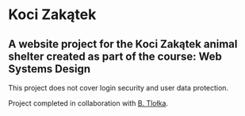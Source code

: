 # Koci Zakątek
A website project for the Koci Zakątek animal shelter created as part of the course: Web Systems Design
-
This project does not cover login security and user data protection.

Project completed in collaboration with [B. Tlołka](https://github.com/Boguslawa-Tlolka).

